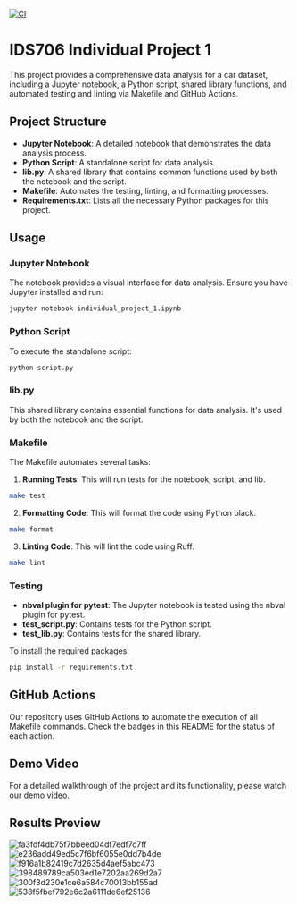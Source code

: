 [![CI](https://github.com/yabeizeng1121/individual_project_1/actions/workflows/cicd.yml/badge.svg)](https://github.com/yabeizeng1121/individual_project_1/actions/workflows/cicd.yml)
# IDS706 Individual Project 1 

This project provides a comprehensive data analysis for a car dataset, including a Jupyter notebook, a Python script, shared library functions, and automated testing and linting via Makefile and GitHub Actions.

## Project Structure

- **Jupyter Notebook**: A detailed notebook that demonstrates the data analysis process.
- **Python Script**: A standalone script for data analysis.
- **lib.py**: A shared library that contains common functions used by both the notebook and the script.
- **Makefile**: Automates the testing, linting, and formatting processes.
- **Requirements.txt**: Lists all the necessary Python packages for this project.

## Usage

### Jupyter Notebook

The notebook provides a visual interface for data analysis. Ensure you have Jupyter installed and run:

```bash
jupyter notebook individual_project_1.ipynb
```

### Python Script

To execute the standalone script:

```bash
python script.py
```

### lib.py

This shared library contains essential functions for data analysis. It's used by both the notebook and the script.

### Makefile

The Makefile automates several tasks:

1. **Running Tests**: This will run tests for the notebook, script, and lib.

```bash
make test
```

2. **Formatting Code**: This will format the code using Python black.

```bash
make format
```

3. **Linting Code**: This will lint the code using Ruff.

```bash
make lint
```

### Testing

- **nbval plugin for pytest**: The Jupyter notebook is tested using the nbval plugin for pytest.
- **test_script.py**: Contains tests for the Python script.
- **test_lib.py**: Contains tests for the shared library.

To install the required packages:

```bash
pip install -r requirements.txt
```

## GitHub Actions

Our repository uses GitHub Actions to automate the execution of all Makefile commands. Check the badges in this README for the status of each action.

## Demo Video

For a detailed walkthrough of the project and its functionality, please watch our [demo video](https://www.youtube.com/watch?v=gKVrd4IMT4s).

## Results Preview

![fa3fdf4db75f7bbeed04df7edf7c7ff](https://github.com/yabeizeng1121/individual_project_1/assets/143656459/9f2be7eb-207c-40fb-b969-0ba41fb75eec)
![e236add49ed5c7f6bf6055e0dd7b4de](https://github.com/yabeizeng1121/individual_project_1/assets/143656459/67009f50-52ba-4a33-9b5a-c5f2d99469b9)
![f916a1b82419c7d2635d4aef5abc473](https://github.com/yabeizeng1121/individual_project_1/assets/143656459/87085dc6-87e7-4aed-90b9-b393276d6007)
![398489789ca503ed1e7202aa269d2a7](https://github.com/yabeizeng1121/individual_project_1/assets/143656459/c290a8b9-346d-40b5-b8fa-2d55886b8dfb)
![300f3d230e1ce6a584c70013bb155ad](https://github.com/yabeizeng1121/individual_project_1/assets/143656459/ce469437-c82d-4904-a671-afeb9a678e5e)
![538f5fbef792e6c2a6111de6ef25136](https://github.com/yabeizeng1121/individual_project_1/assets/143656459/d0963fd9-e701-4f3e-9547-943f5902c786)


